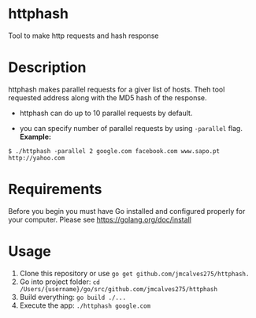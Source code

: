 # httphash
Tool to make http requests and hash response

# Description
httphash makes parallel requests for a giver list of hosts. Theh tool requested address
along with the MD5 hash of the response.

- httphash can do up to 10 parallel requests by default.

- you can specify number of parallel requests by using `-parallel` flag. 
**Example:**
```
$ ./httphash -parallel 2 google.com facebook.com www.sapo.pt http://yahoo.com
```

# Requirements
  Before you begin you must have Go installed and configured properly for your
  computer. Please see https://golang.org/doc/install

# Usage
1) Clone this repository or use `go get github.com/jmcalves275/httphash.`
2) Go into project folder: `cd /Users/{username}/go/src/github.com/jmcalves275/httphash`
3) Build everything: `go build ./...`
4) Execute the app: `./httphash google.com`
